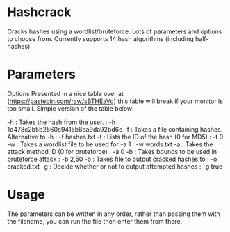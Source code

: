 # Hashcrack
Cracks hashes using a wordlist/bruteforce. Lots of parameters and options to choose from. Currently supports 14 hash algorithms (including half-hashes) 

# Parameters
Options
Presented in a nice table over at (https://pastebin.com/raw/sBTHEaVg) this table will break if your monitor is too small. Simple version of the table below:

-h : Takes the hash from the user. : -h 1d478c2b5b2560c9415b8ca9da92bd6e
-f : Takes a file containing hashes. Alternative to -h : -f hashes.txt
-t : Lists the ID of the hash (0 for MD5) : -t 0
-w : Takes a wordlist file to be used for -a 1 : -w words.txt
-a : Takes the attack method ID (0 for bruteforce) : -a 0
-b : Takes bounds to be used in bruteforce attack : -b 2,50
-o : Takes file to output cracked hashes to : -o cracked.txt
-g : Decide whether or not to output attempted hashes : -g true

# Usage
The parameters can be written in any order, rather than passing them with the filename, you can run the file then enter them from there.
